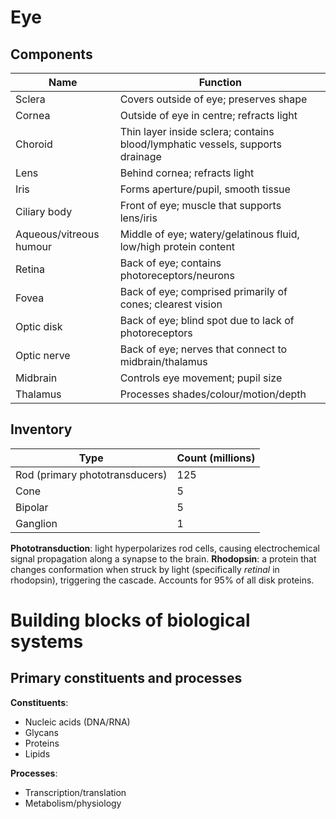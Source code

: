 # Eye
## Components

| Name                    | Function                                                                      |
| ----------------------- | ----------------------------------------------------------------------------- |
| Sclera                  | Covers outside of eye; preserves shape                                        |
| Cornea                  | Outside of eye in centre; refracts light                                      |
| Choroid                 | Thin layer inside sclera; contains blood/lymphatic vessels, supports drainage |
| Lens                    | Behind cornea; refracts light                                                 |
| Iris                    | Forms aperture/pupil, smooth tissue                                           |
| Ciliary body            | Front of eye; muscle that supports lens/iris                                  |
| Aqueous/vitreous humour | Middle of eye; watery/gelatinous fluid, low/high protein content              |
| Retina                  | Back of eye; contains photoreceptors/neurons                                  |
| Fovea                   | Back of eye; comprised primarily of cones; clearest vision                    |
| Optic disk              | Back of eye; blind spot due to lack of photoreceptors                         |
| Optic nerve             | Back of eye; nerves that connect to midbrain/thalamus                         |
| Midbrain                | Controls eye movement; pupil size                                             |
| Thalamus                | Processes shades/colour/motion/depth                                          |
## Inventory

| Type                           | Count (millions) |
| ------------------------------ | ---------------- |
| Rod (primary phototransducers) | 125              |
| Cone                           | 5                |
| Bipolar                        | 5                |
| Ganglion                       | 1                |
**Phototransduction**: light hyperpolarizes rod cells, causing electrochemical signal propagation along a synapse to the brain.
**Rhodopsin**: a protein that changes conformation when struck by light (specifically *retinal* in rhodopsin), triggering the cascade. Accounts for 95% of all disk proteins.


# Building blocks of biological systems
## Primary constituents and processes
**Constituents**:
- Nucleic acids (DNA/RNA)
- Glycans
- Proteins
- Lipids

**Processes**:
- Transcription/translation
- Metabolism/physiology